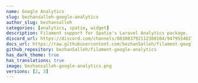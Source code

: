 ```yaml
---
name: Google Analytics
slug: bezhansalleh-google-analytics
author_slug: bezhansalleh
categories: [analytics, spatie, widget]
description: Filament support for Spatie's Laravel Analytics package.
discord_url: https://discord.com/channels/883083792112300104/947955402732109844
docs_url: https://raw.githubusercontent.com/bezhanSalleh/filament-google-analytics/main/README.md
github_repository: bezhanSalleh/filament-google-analytics
has_dark_theme: true
has_translations: true
image: bezhansalleh-google-analytics.png
versions: [2, 3]
---
```

